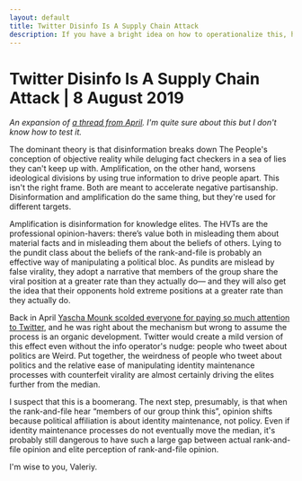 ```yaml
---
layout: default
title: Twitter Disinfo Is A Supply Chain Attack
description: If you have a bright idea on how to operationalize this, hit me up.
---
```

# Twitter Disinfo Is A Supply Chain Attack | 8 August 2019

_An expansion of [a thread from April](https://twitter.com/heupchurch/status/1121169702821203968). I'm quite sure about this but I don't know how to test it._

The dominant theory is that disinformation breaks down The People's conception of objective reality while deluging fact checkers in a sea of lies they can't keep up with.  Amplification, on the other hand, worsens ideological divisions by using true information to drive people apart.  This isn't the right frame.  Both are meant to accelerate negative partisanship.  Disinformation and amplification do the same thing, but they're used for different targets.

Amplification is disinformation for knowledge elites.  The HVTs are the professional opinion-havers: there’s value both in misleading them about material facts and in misleading them about the beliefs of others.  Lying to the pundit class about the beliefs of the rank-and-file is probably an effective way of manipulating a political bloc.  As pundits are mislead by false virality, they adopt a narrative that members of the group share the viral position at a greater rate than they actually do— and they will also get the idea that their opponents hold extreme positions at a greater rate than they actually do.

Back in April [Yascha Mounk scolded everyone for paying so much attention to Twitter](https://www.theatlantic.com/ideas/archive/2019/04/political-leaders-should-stop-caring-about-twitter/588004/), and he was right about the mechanism but wrong to assume the process is an organic development.  Twitter would create a mild version of this effect even without the info operator's nudge: people who tweet about politics are Weird.  Put together, the weirdness of people who tweet about politics and the relative ease of manipulating identity maintenance processes with counterfeit virality are almost certainly driving the elites further from the median.

I suspect that this is a boomerang.  The next step, presumably, is that when the rank-and-file hear “members of our group think this”, opinion shifts because political affiliation is about identity maintenance, not policy.  Even if identity maintenance processes do not eventually move the median, it's probably still dangerous to have such a large gap between actual rank-and-file opinion and elite perception of rank-and-file opinion.

I'm wise to you, Valeriy.
